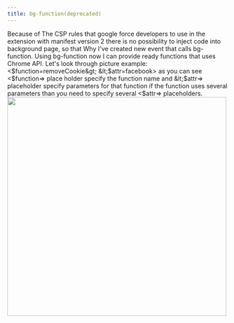 ```yaml
---
title: bg-function(deprecated)
---
```

Because of The CSP rules that google force developers to use in the extension with manifest version 2 there is no possibility to inject code into background page, so that Why I've created new event that calls bg-function.
Using bg-function now I can provide ready functions that uses Chrome API.
Let's look through picture example:
&lt;$function=removeCookie&gt; 
&lt;$attr=facebook&gt; 
as you can see &lt;$function=> place holder specify the function name and &lt;$attr=&gt;  placeholder specify parameters for that function if the function uses several parameters than you need to specify several &lt;$attr=&gt;  placeholders.
<img src="/sites/default/files/bg-function.jpg" width="500px">